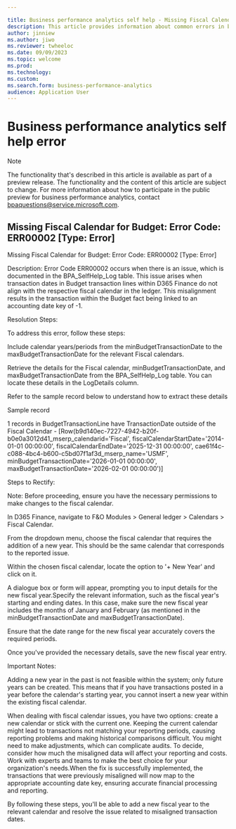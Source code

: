 ```yaml
---

title: Business performance analytics self help - Missing Fiscal Calendar for Budget
description: This article provides information about common errors in business performance analytics.
author: jinniew
ms.author: jiwo
ms.reviewer: twheeloc 
ms.date: 09/09/2023
ms.topic: welcome
ms.prod: 
ms.technology:
ms.custom:
ms.search.form: business-performance-analytics
audience: Application User
---
```


# Business performance analytics self help error

> [!NOTE]
> The functionality that's described in this article is available as part of a preview release. The functionality and the content of this article are subject to change. For more information about how to participate
> in the public preview for business performance analytics, contact <bpaquestions@service.microsoft.com>.

## Missing Fiscal Calendar for Budget: Error Code: ERR00002 [Type: Error] 
Missing Fiscal Calendar for Budget: Error Code: ERR00002 [Type: Error] 

Description: Error Code ERR00002 occurs when there is an issue, which is documented in the BPA_SelfHelp_Log table. This issue arises when transaction dates in Budget transaction lines within D365 Finance do not align with the respective fiscal calendar in the ledger. This misalignment results in the transaction within the Budget fact being linked to an accounting date key of -1. 

Resolution Steps: 

To address this error, follow these steps: 

Include calendar years/periods from the minBudgetTransactionDate to the maxBudgetTransactionDate for the relevant Fiscal calendars. 

Retrieve the details for the Fiscal calendar, minBudgetTransactionDate, and maxBudgetTransactionDate from the BPA_SelfHelp_Log table. You can locate these details in the LogDetails column.  

Refer to the sample record below to understand how to extract these details  

 

Sample record 

1 records in BudgetTransactionLine have TransactionDate outside of the Fiscal Calendar - [Row(b9d140ec-7227-4942-b20f-b0e0a3012d41_mserp_calendarid='Fiscal', fiscalCalendarStartDate='2014-01-01 00:00:00', fiscalCalendarEndDate='2025-12-31 00:00:00', cae61f4c-c088-4bc4-b600-c5bd07f1af3d_mserp_name='USMF', minBudgetTransactionDate='2026-01-01 00:00:00', maxBudgetTransactionDate='2026-02-01 00:00:00')] 

 

Steps to Rectify: 

Note: Before proceeding, ensure you have the necessary permissions to make changes to the fiscal calendar. 

In D365 Finance, navigate to F&O Modules > General ledger > Calendars > Fiscal Calendar. 

From the dropdown menu, choose the fiscal calendar that requires the addition of a new year. This should be the same calendar that corresponds to the reported issue. 

Within the chosen fiscal calendar, locate the option to '+ New Year' and click on it. 

A dialogue box or form will appear, prompting you to input details for the new fiscal year.Specify the relevant information, such as the fiscal year's starting and ending dates. In this case, make sure the new fiscal year includes the months of January and February (as mentioned in the minBudgetTransactionDate and maxBudgetTransactionDate). 

Ensure that the date range for the new fiscal year accurately covers the required periods. 

Once you've provided the necessary details, save the new fiscal year entry. 

Important Notes: 

Adding a new year in the past is not feasible within the system; only future years can be created. This means that if you have transactions posted in a year before the calendar's starting year, you cannot insert a new year within the existing fiscal calendar. 

When dealing with fiscal calendar issues, you have two options: create a new calendar or stick with the current one. Keeping the current calendar might lead to transactions not matching your reporting periods, causing reporting problems and making historical comparisons difficult. You might need to make adjustments, which can complicate audits. To decide, consider how much the misaligned data will affect your reporting and costs. Work with experts and teams to make the best choice for your organization's needs.When the fix is successfully implemented, the transactions that were previously misaligned will now map to the appropriate accounting date key, ensuring accurate financial processing and reporting. 

By following these steps, you'll be able to add a new fiscal year to the relevant calendar and resolve the issue related to misaligned transaction dates. 
